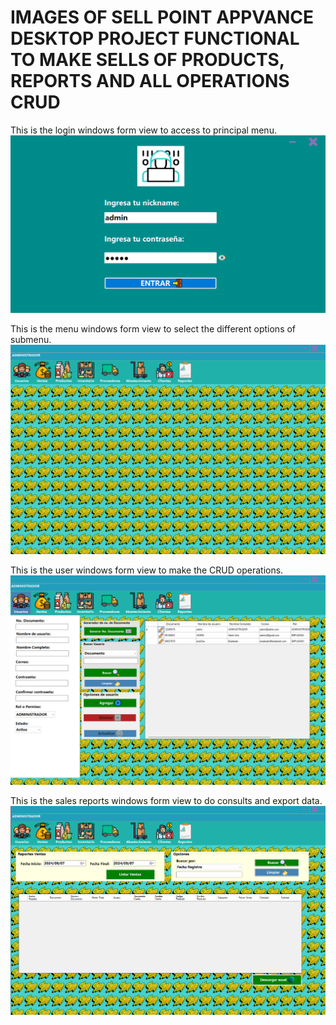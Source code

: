 # **IMAGES OF SELL POINT APPVANCE DESKTOP PROJECT FUNCTIONAL TO MAKE SELLS OF PRODUCTS, REPORTS AND ALL OPERATIONS CRUD**

This is the login windows form view to access to principal menu.
![Screenshot of login view to menu access](https://github.com/johnnydldev/Sistema_Punto_Venta/blob/design/screenshots/login_image.png)


This is the menu windows form view to select the different options of submenu.
![Screenshot of menu options inactive](https://github.com/johnnydldev/Sistema_Punto_Venta/blob/design/screenshots/menu_disable.png)


This is the user windows form view to make the CRUD operations.
![Screenshot of menu user active](https://github.com/johnnydldev/Sistema_Punto_Venta/blob/design/screenshots/menu_option_user_active.png)


This is the sales reports windows form view to do consults and export data.
![Screenshot of menu report sale active](https://github.com/johnnydldev/Sistema_Punto_Venta/blob/design/screenshots/menu_option_report_sell_active.png)
